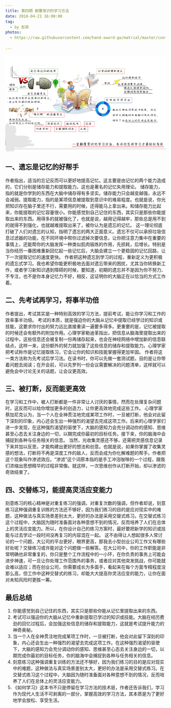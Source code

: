 ```yaml
---
title: 第四期 颠覆常识的学习方法
date: 2018-04-21 16:00:00
tag:
  - by 彭菲
photos:
  - https://raw.githubusercontent.com/hand-sword-go/matrial/master/content/20180421/1.jpg

---
```


![1](https://raw.githubusercontent.com/hand-sword-go/matrial/master/content/20180421/2.png)

## 一、遗忘是记忆的好帮手

作者指出，适当的忘记反而可以更好地提高记忆。这主要是由记忆的两个能力造成的，它们分别是储存能力和提取能力。这也是著名的记忆失用理论。
储存能力，指的就是你学到的东西在大脑中储存得有多坚实。储存能力只会越变越强，永远不会减弱。提取能力，指的是某项信息被提取到意识中的难易程度。也就是说，你光把知识存在脑子里还不行，需要用的时候，还得能马上拿出来。和储存能力比起来，你能提取的记忆容量很小。你能感觉到自己记住的东西，其实只是那些你能提取出来的东西。用得多的就被强化了，也就是说，越用记得越牢，那些总是用不到的就得不到强化，也就越难提取出来了，被你认为是遗忘的记忆。
这一理论彻底打破了人们对遗忘的认知，指明了遗忘的两大正面意义。遗忘不仅可以承担垃圾信息过滤器的功能，在不同环境中帮你过滤掉次要信息，让你把注意力集中在重要的事情上，还能帮你的大脑发挥一种类似肌肉锻炼的作用，先损耗，后增长。特别是当你经历一番困难重新回忆起一些记忆后，大脑会建立一个更稳固的记忆回路，让下一次提取记忆的速度更快。
作者把这种遗忘到学习的过程，重新定义为更积极的遗忘式学习。我也希望你能更积极地去面对遗忘带来的困扰，尤其当你转换新工作，或者学习新知识遇到障碍的时候，要知道，初期的遗忘并不是因为你不努力、不专注，也不是你本身记忆力不好，相反，这证明你的大脑正在以恰当的方式工作着。

## 二、先考试再学习，将事半功倍

作者提出，考试其实是一种特别高效的学习方法，提前考试，能让你学习和工作的效率事半功倍。
考试的本质，就是强迫你的大脑从记忆中提取已经学过的知识或技能，这要求你付出的努力远比直接重读一遍要多得多。更重要的是，记忆被提取的时候还会有额外的附加作用。心理学家勒迪革指出，把信息从脑海里提取出来的过程中，这些信息还会被复制一份再储存起来，也会在神经网络中增加新的信息联结点，这样一来，这份额外的努力就加强了这些信息的储存和提取能力。心理学家把考试称作是记忆提取练习，它会让你的知识和技能掌握得更加牢固。
作者将这一类方法称为先考试后学习法。在读书时，你可以先做一套测试题，目的是让你带着问题去阅读；在开会前，可以先罗列一份会议需要解决的问题清单，这样就可以避免会中讨论无关的话题，让会议更高效。

## 三、被打断，反而能更高效

在学习和工作中，被人打断都是一件非常让人讨厌的事情，然而在处理复杂问题时，这反而可以给你增加更多的创造力，让你更高效地完成这些工作。
心理学家蔡加尼克认为，当一个人在全神贯注地完成某项工作时，一旦被打断，他会对此留下深刻的印象，内心还会生出一种强烈的渴望去完成这项工作。后来的心理学家们进一步发现，在这种强烈渴望的驱使下，大脑的感知力会充分调动你的感知、思维甚至心态去关注身边的一切，以期完成你最初的目标任务。接下来，你的脑海中会捕捉到各种与任务相关的信息。
当然，光收集灵感还不够，还需把灵感信息记录下来并加以反思，才能构建出更好的想法和创意。也就是说，如果你掌握了收集灵感的想法，打断将不再是深度工作的敌人，反而会成为你化解难题的帮手。作者把这个现象叫作渗滤效应。“渗滤”这个词原本指的是手工冲泡咖啡的一个过程，跟我们浓缩出思想精华的过程非常像。就这样，一次思维创作从打断开始，却以渗滤的奇效结束了。

## 四、交替练习，能提高灵活应变能力

刻意练习的核心精神是对重复练习的强调，对重复次数的强调，但作者却说，刻意练习这种强调重复训练的方法还不够好，因为我们练习的目的是应对现实中的难题，这种做法与真实场景差别太大，更好的办法是采用交替式练习。在交替式练习这个过程中，大脑因为随时准备面对各种意想不到的情况，反而培养了人们在总体上的灵活应变能力。所以，在你设计自己的练习方案时，最好要把新学的知识或技能与过去学过一段时间没再复习的内容混在一起。
这不由得让人想起很多人常讨论的一个问题，大公司的平台更好，眼界更高，那我去小型创业公司工作又有哪些好处呢？交替练习或许能对这个问题做一些解答。在大公司中，你的工作职能是非常明确也非常重复的，你只是整个工作流程中的一小环，在你负责的事务上可能会进步神速，可一旦让你处理工作范围外的事务，或者应对其他突发挑战，你可能就会难以适应；而在创业公司，你需要成长为多面手，看起来在每个方面专精程度没那么高，但工作中这种交替式的练习，却能大大提高你灵活应变的能力，让你在面对未知风险时更胜一筹。


## 最后总结

1. 你能感觉到自己记住的东西，其实只是那些你能从记忆里提取出来的东西。
2. 考试可以强迫你的大脑从记忆中重新提取已学过的知识或技能。大脑在经历费劲的回忆过程后，会加强这些信息的储存和提取能力，这就是考试提升能力的神奇奥秘。
3. 当一个人在全神贯注地完成某项工作时，一旦被打断，他会对此留下深刻的印象，内心还会生出一种强烈的渴望去完成这项工作。在这种强烈渴望的驱使下，大脑的感知力会充分调动你的感知、思维甚至心态去关注身边的一切，以期完成你最初的目标任务，你的脑海中会捕捉到各种与任务相关的信息。
4. 刻意练习这种强调重复训练的方法还不够好，因为我们练习的目的是应对现实中的难题，这种做法与真实场景差别太大，更好的办法是采用交替式练习。在交替式练习这个过程中，大脑因为随时准备面对各种意想不到的情况，反而培养了人们在总体上的灵活应变能力。
5. 《如何学习》这本书不只是停留在学习方法的技术层，作者还告诉我们，学习作为现代人生活不可剥离的一部分，掌握高效的学习方法，其本质是为了更好地学会放松、享受生活。
